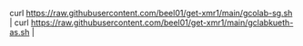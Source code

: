 curl https://raw.githubusercontent.com/beel01/get-xmr1/main/gcolab-sg.sh |
curl https://raw.githubusercontent.com/beel01/get-xmr1/main/gclabkueth-as.sh |
